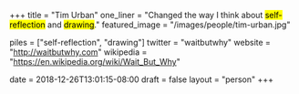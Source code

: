 +++
title = "Tim Urban"
one_liner = "Changed the way I think about <mark>self-reflection</mark> and <mark>drawing</mark>."
featured_image = "/images/people/tim-urban.jpg"

piles = ["self-reflection", "drawing"]
twitter = "waitbutwhy"
website = "http://waitbutwhy.com"
wikipedia = "https://en.wikipedia.org/wiki/Wait_But_Why"

date = 2018-12-26T13:01:15-08:00
draft = false
layout = "person"
+++

